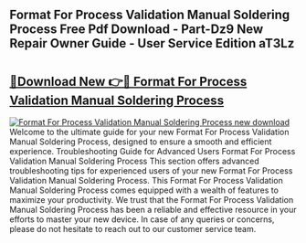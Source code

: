 ## Format For Process Validation Manual Soldering Process Free Pdf Download - Part-Dz9 New Repair Owner Guide - User Service Edition aT3Lz

# <h2><a href="http://bc53520.oget.top/?id=Format+For+Process+Validation+Manual+Soldering+Process">🔗Download New 👉🔴 Format For Process Validation Manual Soldering Process</a></h2>

[![Format For Process Validation Manual Soldering Process new download](https://i.imgur.com/5g1atiW.png)](http://bc53520.oget.top/?id=Format+For+Process+Validation+Manual+Soldering+Process)
Welcome to the ultimate guide for your new Format For Process Validation Manual Soldering Process, designed to ensure a smooth and efficient experience. Troubleshooting Guide for Advanced Users Format For Process Validation Manual Soldering Process This section offers advanced troubleshooting tips for experienced users of your new Format For Process Validation Manual Soldering Process. This Format For Process Validation Manual Soldering Process comes equipped with a wealth of features to maximize your productivity. We trust that the Format For Process Validation Manual Soldering Process has been a reliable and effective resource in your efforts to master your new device. In case of any queries or concerns, please do not hesitate to reach out to our customer service team.
